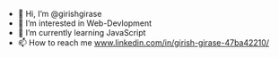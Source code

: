 - 👋 Hi, I’m @girishgirase
- 👀 I’m interested in Web-Devlopment
- 🌱 I’m currently learning JavaScript
- 📫 How to reach me www.linkedin.com/in/girish-girase-47ba42210/

<!---
girishgirase/girishgirase is a ✨ special ✨ repository because its `README.md` (this file) appears on your GitHub profile.
You can click the Preview link to take a look at your changes.
--->
